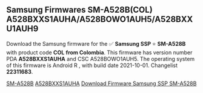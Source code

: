 <h2>Samsung Firmwares SM-A528B(COL) A528BXXS1AUHA/A528BOWO1AUH5/A528BXXU1AUH9</h2>
Download the Samsung firmware for the ✅ <strong>Samsung SSP </strong> ⭐ <strong>SM-A528B</strong> with product code <strong>COL</strong> <strong> from Colombia</strong>. This firmware has version number PDA <strong>A528BXXS1AUHA</strong> and CSC A528BOWO1AUH5. The operating system of this firmware is Android R , with build date 2021-10-01. Changelist <strong>22311683</strong>.


[SM-A528B](https://samfirm.shop/samsung/model/SM-A528B)
[A528BXXS1AUHA](https://samfirm.shop/samsung/pda/A528BXXS1AUHA)
[Download Firmware Samsung SSP SM-A528B](https://samfirm.shop/samsung/firmware/461617)
